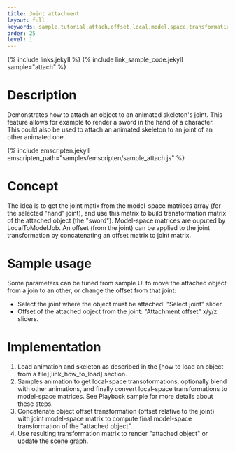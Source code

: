 ```yaml
---
title: Joint attachment
layout: full
keywords: sample,tutorial,attach,offset,local,model,space,transformation,matrix,concatenate
order: 25
level: 1
---
```


{% include links.jekyll %}
{% include link_sample_code.jekyll sample="attach" %}

Description
===========
Demonstrates how to attach an object to an animated skeleton's joint. This feature allows for example to render a sword in the hand of a character. This could also be used to attach an animated skeleton to an joint of an other animated one.

{% include emscripten.jekyll emscripten_path="samples/emscripten/sample_attach.js" %}

Concept
=======
The idea is to get the joint matix from the model-space matrices array (for the selected "hand" joint), and use this matrix to build transformation matrix of the attached object (the "sword").
Model-space matrices are ouputed by LocalToModelJob. An offset (from the joint) can be applied to the joint transformation by concatenating an offset matrix to joint matrix.

Sample usage
============
Some parameters can be tuned from sample UI to move the attached object from a join to an other, or change the offset from that joint:

- Select the joint where the object must be attached: "Select joint" slider.
- Offset of the attached object from the joint: "Attachment offset" x/y/z sliders.

Implementation
==============
1. Load animation and skeleton as described in the [how to load an object from a file][link_how_to_load] section.
2. Samples animation to get local-space transoformations, optionally blend with other animations, and finally convert local-space transformations to model-space matrices. See Playback sample for more details about these steps.
3. Concatenate object offset transformation (offset relative to the joint) with joint model-space matrix to compute final model-space transformation of the "attached object".  
4. Use resulting transformation matrix to render "attached object" or update the scene graph.